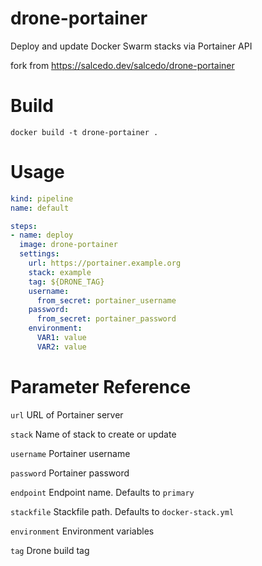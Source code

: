 # drone-portainer

Deploy and update Docker Swarm stacks via Portainer API

fork from https://salcedo.dev/salcedo/drone-portainer

# Build

`docker build -t drone-portainer .`

# Usage

```yaml
kind: pipeline
name: default

steps:
- name: deploy
  image: drone-portainer
  settings:
    url: https://portainer.example.org
    stack: example
    tag: ${DRONE_TAG}
    username:
      from_secret: portainer_username
    password:
      from_secret: portainer_password
    environment:
      VAR1: value
      VAR2: value
```

# Parameter Reference

`url`
URL of Portainer server

`stack`
Name of stack to create or update

`username`
Portainer username

`password`
Portainer password

`endpoint`
Endpoint name. Defaults to `primary`

`stackfile`
Stackfile path. Defaults to `docker-stack.yml`

`environment`
Environment variables

`tag`
Drone build tag

